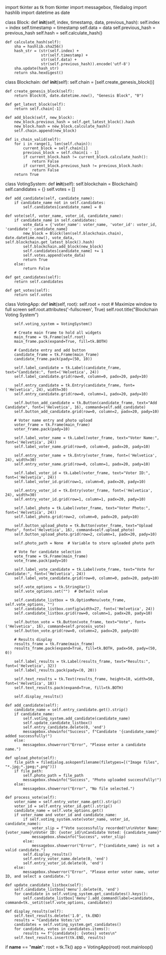 import tkinter as tk
from tkinter import messagebox, filedialog
import hashlib
import datetime as date

class Block:
    def __init__(self, index, timestamp, data, previous_hash):
        self.index = index
        self.timestamp = timestamp
        self.data = data
        self.previous_hash = previous_hash
        self.hash = self.calculate_hash()

    def calculate_hash(self):
        sha = hashlib.sha256()
        hash_str = (str(self.index) + 
                    str(self.timestamp) + 
                    str(self.data) + 
                    str(self.previous_hash)).encode('utf-8')
        sha.update(hash_str)
        return sha.hexdigest()


class Blockchain:
    def __init__(self):
        self.chain = [self.create_genesis_block()]

    def create_genesis_block(self):
        return Block(0, date.datetime.now(), "Genesis Block", "0")

    def get_latest_block(self):
        return self.chain[-1]

    def add_block(self, new_block):
        new_block.previous_hash = self.get_latest_block().hash
        new_block.hash = new_block.calculate_hash()
        self.chain.append(new_block)

    def is_chain_valid(self):
        for i in range(1, len(self.chain)):
            current_block = self.chain[i]
            previous_block = self.chain[i - 1]
            if current_block.hash != current_block.calculate_hash():
                return False
            if current_block.previous_hash != previous_block.hash:
                return False
        return True


class VotingSystem:
    def __init__(self):
        self.blockchain = Blockchain()
        self.candidates = {}
        self.votes = []

    def add_candidate(self, candidate_name):
        if candidate_name not in self.candidates:
            self.candidates[candidate_name] = 0

    def vote(self, voter_name, voter_id, candidate_name):
        if candidate_name in self.candidates:
            vote_data = {'voter_name': voter_name, 'voter_id': voter_id, 'candidate': candidate_name}
            new_block = Block(len(self.blockchain.chain), date.datetime.now(), vote_data, self.blockchain.get_latest_block().hash)
            self.blockchain.add_block(new_block)
            self.candidates[candidate_name] += 1
            self.votes.append(vote_data)
            return True
        else:
            return False

    def get_candidates(self):
        return self.candidates

    def get_votes(self):
        return self.votes


class VotingApp:
    def __init__(self, root):
        self.root = root
        # Maximize window to full screen
        self.root.attributes('-fullscreen', True)
        self.root.title("Blockchain Voting System")

        self.voting_system = VotingSystem()

        # Create main frame to hold all widgets
        main_frame = tk.Frame(self.root)
        main_frame.pack(expand=True, fill=tk.BOTH)

        # Candidate entry and add button
        candidate_frame = tk.Frame(main_frame)
        candidate_frame.pack(pady=(50, 10))

        self.label_candidate = tk.Label(candidate_frame, text="Candidate:", font=('Helvetica', 24))
        self.label_candidate.grid(row=0, column=0, padx=20, pady=10)

        self.entry_candidate = tk.Entry(candidate_frame, font=('Helvetica', 24), width=30)
        self.entry_candidate.grid(row=0, column=1, padx=20, pady=10)

        self.button_add_candidate = tk.Button(candidate_frame, text="Add Candidate", font=('Helvetica', 16), command=self.add_candidate)
        self.button_add_candidate.grid(row=0, column=2, padx=20, pady=10)

        # Voter name entry and photo upload
        voter_frame = tk.Frame(main_frame)
        voter_frame.pack(pady=10)

        self.label_voter_name = tk.Label(voter_frame, text="Voter Name:", font=('Helvetica', 24))
        self.label_voter_name.grid(row=0, column=0, padx=20, pady=10)

        self.entry_voter_name = tk.Entry(voter_frame, font=('Helvetica', 24), width=30)
        self.entry_voter_name.grid(row=0, column=1, padx=20, pady=10)

        self.label_voter_id = tk.Label(voter_frame, text="Voter ID:", font=('Helvetica', 24))
        self.label_voter_id.grid(row=1, column=0, padx=20, pady=10)

        self.entry_voter_id = tk.Entry(voter_frame, font=('Helvetica', 24), width=30)
        self.entry_voter_id.grid(row=1, column=1, padx=20, pady=10)

        self.label_photo = tk.Label(voter_frame, text="Voter Photo:", font=('Helvetica', 24))
        self.label_photo.grid(row=2, column=0, padx=20, pady=10)

        self.button_upload_photo = tk.Button(voter_frame, text="Upload Photo", font=('Helvetica', 16), command=self.upload_photo)
        self.button_upload_photo.grid(row=2, column=1, padx=20, pady=10)

        self.photo_path = None  # Variable to store uploaded photo path

        # Vote for candidate selection
        vote_frame = tk.Frame(main_frame)
        vote_frame.pack(pady=10)

        self.label_vote_candidate = tk.Label(vote_frame, text="Vote for Candidate:", font=('Helvetica', 24))
        self.label_vote_candidate.grid(row=0, column=0, padx=20, pady=10)

        self.vote_options = tk.StringVar()
        self.vote_options.set("")  # Default value

        self.candidate_listbox = tk.OptionMenu(vote_frame, self.vote_options, "")
        self.candidate_listbox.config(width=27, font=('Helvetica', 24))
        self.candidate_listbox.grid(row=0, column=1, padx=20, pady=10)

        self.button_vote = tk.Button(vote_frame, text="Vote", font=('Helvetica', 16), command=self.process_vote)
        self.button_vote.grid(row=0, column=2, padx=20, pady=10)

        # Results display
        results_frame = tk.Frame(main_frame)
        results_frame.pack(expand=True, fill=tk.BOTH, padx=50, pady=(50, 0))

        self.label_results = tk.Label(results_frame, text="Results:", font=('Helvetica', 32))
        self.label_results.pack(pady=(0, 20))

        self.text_results = tk.Text(results_frame, height=10, width=50, font=('Helvetica', 18))
        self.text_results.pack(expand=True, fill=tk.BOTH)

        self.display_results()

    def add_candidate(self):
        candidate_name = self.entry_candidate.get().strip()
        if candidate_name:
            self.voting_system.add_candidate(candidate_name)
            self.update_candidate_listbox()
            self.entry_candidate.delete(0, 'end')
            messagebox.showinfo("Success", f"Candidate '{candidate_name}' added successfully!")
        else:
            messagebox.showerror("Error", "Please enter a candidate name.")

    def upload_photo(self):
        file_path = filedialog.askopenfilename(filetypes=[("Image files", "*.jpg;*.jpeg;*.png")])
        if file_path:
            self.photo_path = file_path
            messagebox.showinfo("Success", "Photo uploaded successfully!")
        else:
            messagebox.showerror("Error", "No file selected.")

    def process_vote(self):
        voter_name = self.entry_voter_name.get().strip()
        voter_id = self.entry_voter_id.get().strip()
        candidate_name = self.vote_options.get()
        if voter_name and voter_id and candidate_name:
            if self.voting_system.vote(voter_name, voter_id, candidate_name):
                voter_slip = f"Vote successfully recorded!\n\nVoter Name: {voter_name}\nVoter ID: {voter_id}\nCandidate Voted: {candidate_name}"
                messagebox.showinfo("Success", voter_slip)
            else:
                messagebox.showerror("Error", f"{candidate_name} is not a valid candidate.")
            self.display_results()
            self.entry_voter_name.delete(0, 'end')
            self.entry_voter_id.delete(0, 'end')
        else:
            messagebox.showerror("Error", "Please enter voter name, voter ID, and select a candidate.")

    def update_candidate_listbox(self):
        self.candidate_listbox['menu'].delete(0, 'end')
        for candidate in self.voting_system.get_candidates().keys():
            self.candidate_listbox['menu'].add_command(label=candidate, command=tk._setit(self.vote_options, candidate))

    def display_results(self):
        self.text_results.delete('1.0', tk.END)
        results = "Candidate Votes:\n"
        candidates = self.voting_system.get_candidates()
        for candidate, votes in candidates.items():
            results += f"{candidate}: {votes} votes\n"
        self.text_results.insert(tk.END, results)
        
if __name__ == "__main__":
    root = tk.Tk()
    app = VotingApp(root)
    root.mainloop()
